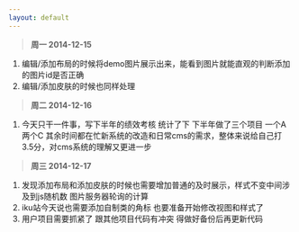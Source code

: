 ```yaml
---
layout: default
---
```


>**周一 2014-12-15**

1. 编辑/添加布局的时候将demo图片展示出来，能看到图片就能直观的判断添加的图片id是否正确
2. 编辑/添加皮肤的时候也同样处理

>**周二 2014-12-16**

1. 今天只干一件事，写下半年的绩效考核 统计了下 下半年做了三个项目 一个A两个C 其余时间都在忙新系统的改造和日常cms的需求，整体来说给自己打3.5分，对cms系统的理解又更进一步


>**周三 2014-12-17**

1. 发现添加布局和添加皮肤的时候也需要增加普通的及时展示，样式不变中间涉及到js随机数 图片服务器轮询的计算
2. iku站今天说也需要添加自制类的角标 也要准备开始修改视图和样式了
3. 用户项目需要抓紧了 跟其他项目代码有冲突 得做好备份后再更新代码





